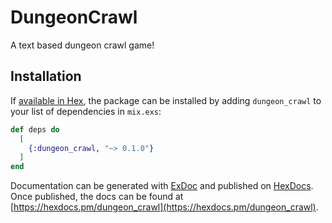 # DungeonCrawl

A text based dungeon crawl game!

## Installation

If [available in Hex](https://hex.pm/docs/publish), the package can be installed
by adding `dungeon_crawl` to your list of dependencies in `mix.exs`:

```elixir
def deps do
  [
    {:dungeon_crawl, "~> 0.1.0"}
  ]
end
```

Documentation can be generated with [ExDoc](https://github.com/elixir-lang/ex_doc)
and published on [HexDocs](https://hexdocs.pm). Once published, the docs can
be found at [https://hexdocs.pm/dungeon_crawl](https://hexdocs.pm/dungeon_crawl).

